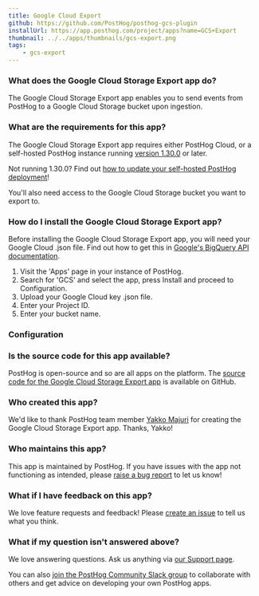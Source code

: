 ```yaml
---
title: Google Cloud Export
github: https://github.com/PostHog/posthog-gcs-plugin
installUrl: https://app.posthog.com/project/apps?name=GCS+Export
thumbnail: ../../apps/thumbnails/gcs-export.png
tags:
    - gcs-export
---
```


### What does the Google Cloud Storage Export app do?

The Google Cloud Storage Export app enables you to send events from PostHog to a Google Cloud Storage bucket upon ingestion.

### What are the requirements for this app?

The Google Cloud Storage Export app requires either PostHog Cloud, or a self-hosted PostHog instance running [version 1.30.0](https://posthog.com/blog/the-posthog-array-1-30-0) or later.

Not running 1.30.0? Find out [how to update your self-hosted PostHog deployment](https://posthog.com/docs/runbook/upgrading-posthog)!

You'll also need access to the Google Cloud Storage bucket you want to export to.

### How do I install the Google Cloud Storage Export app?

Before installing the Google Cloud Storage Export app, you will need your Google Cloud .json file. Find out how to get this in [Google's BigQuery API documentation](https://cloud.google.com/bigquery/docs/reference/libraries).

1. Visit the 'Apps' page in your instance of PostHog.
2. Search for 'GCS' and select the app, press Install and proceed to Configuration.
3. Upload your Google Cloud key .json file.
4. Enter your Project ID.
5. Enter your bucket name.

### Configuration

<AppParameters />

### Is the source code for this app available?

PostHog is open-source and so are all apps on the platform. The [source code for the Google Cloud Storage Export app](https://github.com/PostHog/posthog-gcs-plugin) is available on GitHub.

### Who created this app?

We'd like to thank PostHog team member [Yakko Majuri](https://github.com/yakkomajuri) for creating the Google Cloud Storage Export app. Thanks, Yakko!

### Who maintains this app?

This app is maintained by PostHog. If you have issues with the app not functioning as intended, please [raise a bug report](https://github.com/PostHog/posthog/issues/new?assignees=&labels=bug&template=bug_report.md) to let us know!

### What if I have feedback on this app?

We love feature requests and feedback! Please [create an issue](https://github.com/PostHog/posthog/issues/new?assignees=&labels=enhancement%2C+feature&template=feature_request.md) to tell us what you think.

### What if my question isn't answered above?

We love answering questions. Ask us anything via [our Support page](/questions).

You can also [join the PostHog Community Slack group](/slack) to collaborate with others and get advice on developing your own PostHog apps.
